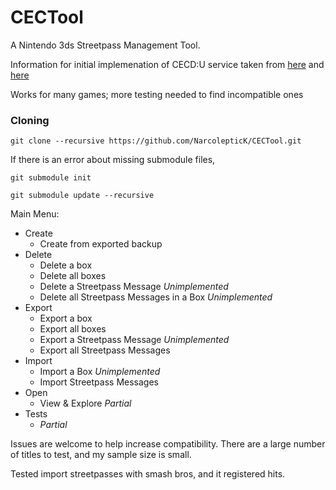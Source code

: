 # CECTool
A Nintendo 3ds Streetpass Management Tool.

Information for initial implemenation of CECD:U service taken from [here](https://www.3dbrew.org/wiki/CECD_Services) and [here](https://gist.github.com/wwylele/29a8caa6f5e5a7d88a00bedae90472ed)

Works for many games; more testing needed to find incompatible ones

### Cloning
`git clone --recursive https://github.com/NarcolepticK/CECTool.git`

If there is an error about missing submodule files,

`git submodule init`

`git submodule update --recursive`

Main Menu:
- Create
  - Create from exported backup
- Delete
  - Delete a box
  - Delete all boxes
  - Delete a Streetpass Message *Unimplemented*
  - Delete all Streetpass Messages in a Box *Unimplemented*
- Export
  - Export a box
  - Export all boxes
  - Export a Streetpass Message *Unimplemented*
  - Export all Streetpass Messages
- Import
  - Import a Box *Unimplemented*
  - Import Streetpass Messages
- Open
  - View & Explore *Partial*
- Tests
  - *Partial*

Issues are welcome to help increase compatibility. There are a large number of titles to test, and my sample size is small.

Tested import streetpasses with smash bros, and it registered hits.
